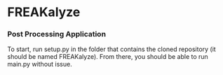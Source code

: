 
# FREAKalyze

### Post Processing Application

To start, run setup.py in the folder that contains the cloned repository (it should be named FREAKalyze).
From there, you should be able to run main.py without issue.
